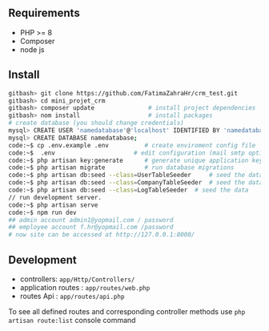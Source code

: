 ## Requirements

- PHP >= 8
- Composer
- node js

## Install

```bash
gitbash> git clone https://github.com/FatimaZahraHr/crm_test.git
gitbash> cd mini_projet_crm
gitbash> composer update               # install project dependencies
gitbash> nom install                   # install packages
# create database (you should change credentials)
mysql> CREATE USER 'namedatabase'@'localhost' IDENTIFIED BY 'namedatabase';
mysql> CREATE DATABASE namedatabase;
code:~$ cp .env.example .env          # create enviroment config file
code:~$  .env                      # edit configuration (mail smtp options, db credentials you choose on db creation, debug mode). 
code:~$ php artisan key:generate      # generate unique application key
code:~$ php artisan migrate           # run database migrations
code:~$ php artisan db:seed --class=UserTableSeeder     # seed the data
code:~$ php artisan db:seed --class=CompanyTableSeeder  # seed the data
code:~$ php artisan db:seed --class=LogTableSeeder  # seed the data
// run development server.
code:~$ php artisan serve 
code:~$ npm run dev
## admin account admin1@yopmail.com / password
## employee account f.hr@yopmail.com /password
# now site can be accessed at http://127.0.0.1:8000/
```

## Development

- controllers: `app/Http/Controllers/`
- application routes : `app/routes/web.php`
- routes Api  : `app/routes/api.php`


To see all defined routes and corresponding controller methods use `php artisan route:list` console command
